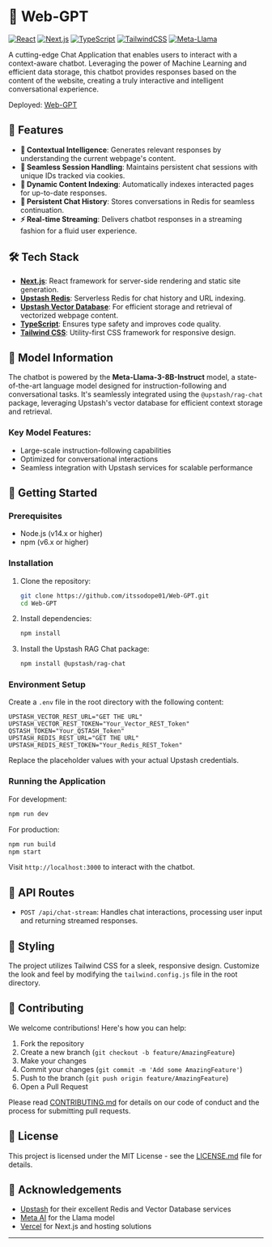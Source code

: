 # 🤖 Web-GPT

[![React](https://img.shields.io/badge/React-18.2.0-whitesmoke?style=flat&logo=react&logoColor=white&logoSize=auto&labelColor=blue)](https://react.dev/)
[![Next.js](https://img.shields.io/badge/Next.js-14.x-black)](https://nextjs.org/)
[![TypeScript](https://img.shields.io/badge/TypeScript-5.x-blue?style=flat&logo=typescript&logoColor=blue&logoSize=auto&labelColor=whitesmoke)](https://www.typescriptlang.org/)
[![TailwindCSS](https://img.shields.io/badge/TailwindCSS-3.4.x-blue?style=flat&logo=tailwindcss&logoColor=blue&logoSize=auto&labelColor=black)](https://tailwindcss.com/)
[![Meta-Llama](https://img.shields.io/badge/Meta-Llama--3--8B--Instruct-royalblue%20?style=flat&logo=meta&logoColor=blue&logoSize=auto&labelColor=whitesmoke)](https://ai.meta.com/blog/meta-llama-3/)

A cutting-edge Chat Application that enables users to interact with a context-aware chatbot. Leveraging the power of Machine Learning and efficient data storage, this chatbot provides responses based on the content of the website, creating a truly interactive and intelligent conversational experience.

Deployed: [Web-GPT](https://web-gpt-sandy.vercel.app/)

## 🌟 Features

- **🧠 Contextual Intelligence**: Generates relevant responses by understanding the current webpage's content.
- **🔗 Seamless Session Handling**: Maintains persistent chat sessions with unique IDs tracked via cookies.
- **📑 Dynamic Content Indexing**: Automatically indexes interacted pages for up-to-date responses.
- **💾 Persistent Chat History**: Stores conversations in Redis for seamless continuation.
- **⚡ Real-time Streaming**: Delivers chatbot responses in a streaming fashion for a fluid user experience.

## 🛠️ Tech Stack

- **[Next.js](https://nextjs.org/)**: React framework for server-side rendering and static site generation.
- **[Upstash Redis](https://upstash.com/)**: Serverless Redis for chat history and URL indexing.
- **[Upstash Vector Database](https://upstash.com/vector)**: For efficient storage and retrieval of vectorized webpage content.
- **[TypeScript](https://www.typescriptlang.org/)**: Ensures type safety and improves code quality.
- **[Tailwind CSS](https://tailwindcss.com/)**: Utility-first CSS framework for responsive design.

## 🧠 Model Information

The chatbot is powered by the **Meta-Llama-3-8B-Instruct** model, a state-of-the-art language model designed for instruction-following and conversational tasks. It's seamlessly integrated using the `@upstash/rag-chat` package, leveraging Upstash's vector database for efficient context storage and retrieval.

### Key Model Features:

- Large-scale instruction-following capabilities
- Optimized for conversational interactions
- Seamless integration with Upstash services for scalable performance

## 🚀 Getting Started

### Prerequisites

- Node.js (v14.x or higher)
- npm (v6.x or higher)

### Installation

1. Clone the repository:

   ```bash
   git clone https://github.com/itssodope01/Web-GPT.git
   cd Web-GPT
   ```

2. Install dependencies:

   ```bash
   npm install
   ```

3. Install the Upstash RAG Chat package:
   ```bash
   npm install @upstash/rag-chat
   ```

### Environment Setup

Create a `.env` file in the root directory with the following content:

```env
UPSTASH_VECTOR_REST_URL="GET THE URL"
UPSTASH_VECTOR_REST_TOKEN="Your_Vector_REST_Token"
QSTASH_TOKEN="Your_QSTASH_Token"
UPSTASH_REDIS_REST_URL="GET THE URL"
UPSTASH_REDIS_REST_TOKEN="Your_Redis_REST_Token"
```

Replace the placeholder values with your actual Upstash credentials.

### Running the Application

For development:

```bash
npm run dev
```

For production:

```bash
npm run build
npm start
```

Visit `http://localhost:3000` to interact with the chatbot.

## 🔧 API Routes

- `POST /api/chat-stream`: Handles chat interactions, processing user input and returning streamed responses.

## 🎨 Styling

The project utilizes Tailwind CSS for a sleek, responsive design. Customize the look and feel by modifying the `tailwind.config.js` file in the root directory.

## 🤝 Contributing

We welcome contributions! Here's how you can help:

1. Fork the repository
2. Create a new branch (`git checkout -b feature/AmazingFeature`)
3. Make your changes
4. Commit your changes (`git commit -m 'Add some AmazingFeature'`)
5. Push to the branch (`git push origin feature/AmazingFeature`)
6. Open a Pull Request

Please read [CONTRIBUTING.md](CONTRIBUTING.md) for details on our code of conduct and the process for submitting pull requests.

## 📜 License

This project is licensed under the MIT License - see the [LICENSE.md](LICENSE.md) file for details.

## 🙏 Acknowledgements

- [Upstash](https://upstash.com/) for their excellent Redis and Vector Database services
- [Meta AI](https://ai.meta.com/) for the Llama model
- [Vercel](https://vercel.com/) for Next.js and hosting solutions

---
